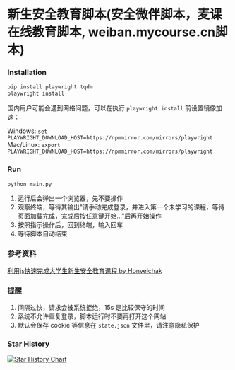 # 新生安全教育脚本(安全微伴脚本，麦课在线教育脚本, weiban.mycourse.cn脚本)

### Installation

```bash
pip install playwright tqdm
playwright install
```

国内用户可能会遇到网络问题，可以在执行 `playwright install` 前设置镜像加速：

Windows: `set PLAYWRIGHT_DOWNLOAD_HOST=https://npmmirror.com/mirrors/playwright`
Mac/Linux: `export PLAYWRIGHT_DOWNLOAD_HOST=https://npmmirror.com/mirrors/playwright`

### Run

```bash
python main.py
```

1. 运行后会弹出一个浏览器，先不要操作
2. 观察终端，等待其输出"请手动完成登录，并进入第一个未学习的课程，等待页面加载完成，完成后按任意键开始..."后再开始操作
3. 按照指示操作后，回到终端，输入回车
4. 等待脚本自动结束

### 参考资料

[利用js快速完成大学生新生安全教育课程 by Honyelchak](https://blog.csdn.net/m0_38072683/article/details/118878085)

### 提醒

1. 间隔过快，请求会被系统拒绝，15s 是比较保守的时间
2. 系统不允许重复登录，脚本运行时不要再打开这个网站
3. 默认会保存 cookie 等信息在 `state.json` 文件里，请注意隐私保护


### Star History

[![Star History Chart](https://api.star-history.com/svg?repos=panjd123/fuck-weiban&type=Date)](https://star-history.com/#panjd123/fuck-weiban&Date)
